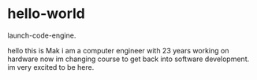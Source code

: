 # hello-world
launch-code-engine.

hello this is Mak i am a computer engineer with 23 years working on hardware
now im changing course to get back into software development. im very excited to be here. 
